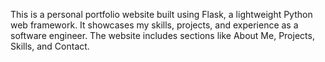 This is a personal portfolio website built using Flask, a lightweight Python web framework. It showcases my skills, projects, and experience as a software engineer. The website includes sections like About Me, Projects, Skills, and Contact.